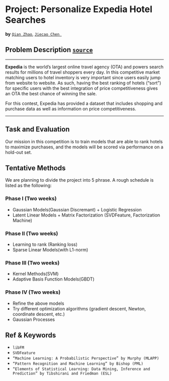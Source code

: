 
# Project: Personalize Expedia Hotel Searches
**by** [`Qian Zhao`](mailto:zhaox331@umn.edu), [`Jiecao Chen `](jieca001@umn.edu)
## Problem Description [`source`][1]
___
**Expedia** is the world’s largest online travel agency (OTA) and powers search results for millions of travel shoppers every day. In this competitive market matching users to hotel inventory is very important since users easily jump from website to website. As such, having the best ranking of hotels (“sort”) for specific users with the best integration of price competitiveness gives an OTA the best chance of winning the sale.

For this contest, Expedia has provided a dataset that includes shopping and purchase data as well as information on price competitiveness. 
___

## Task and Evaluation

Our mission in this competition is to train models that are able to rank hotels to maximize purchases, and the models will be scored via performance on a hold-out set.

## Tentative Methods
We are planning to divide the project into 5 phrase. A rough schedule  is listed as the following:
### Phase I (Two weeks)
* Gaussian Models(Gaussian Discremant) + Logistic Regression
* Latent Linear Models + Matrix Factorization (SVDFeature, Factorization Machine)



### Phase II (Two weeks)
* Learning to rank (Ranking loss)
* Sparse Linear Models(with L1-norm)

### Phase III (Two weeks)
* Kernel Methods(SVM)
* Adaptive Basis Function Models(GBDT)

### Phase IV (Two weeks)
* Refine the above models
* Try different optimization algorithms (gradient descent, Newton, coordinate descent, etc.)
* Gaussian Processes

## Ref & Keywords
* `libFM`
* `SVDFeature`
* `“Machine Learning: A Probabilistic Perspective” by Murphy (MLAPP)`
* `“Pattern Recognition and Machine Learning” by Bishop (PML)`
* `“Elements of Statistical Learning: Data Mining, Inference and Prediction” by Tibshirani and Friedman (ESL)`




[1]: https://www.kaggle.com/c/expedia-personalized-sort 
